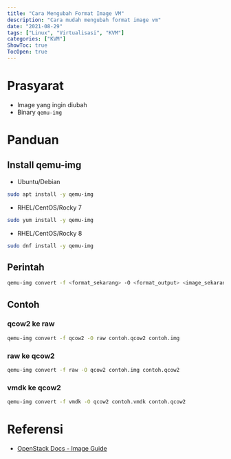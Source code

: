 ```yaml
---
title: "Cara Mengubah Format Image VM"
description: "Cara mudah mengubah format image vm"
date: "2021-08-29"
tags: ["Linux", "Virtualisasi", "KVM"]
categories: ["KVM"]
ShowToc: true
TocOpen: true
---
```


# Prasyarat
- Image yang ingin diubah
- Binary `qemu-img`

# Panduan

## Install qemu-img

- Ubuntu/Debian
```bash
sudo apt install -y qemu-img
```

- RHEL/CentOS/Rocky 7
```bash
sudo yum install -y qemu-img
```

- RHEL/CentOS/Rocky 8
```bash
sudo dnf install -y qemu-img
```

## Perintah
```bash
qemu-img convert -f <format_sekarang> -O <format_output> <image_sekarang> <image_output>
```

## Contoh
### qcow2 ke raw
```bash
qemu-img convert -f qcow2 -O raw contoh.qcow2 contoh.img
```

### raw ke qcow2
```bash
qemu-img convert -f raw -O qcow2 contoh.img contoh.qcow2
```

### vmdk ke qcow2
```bash
qemu-img convert -f vmdk -O qcow2 contoh.vmdk contoh.qcow2
```

# Referensi
- [OpenStack Docs - Image Guide](https://docs.openstack.org/id/image-guide/convert-images.html)